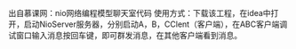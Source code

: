 出自慕课网：nio网络编程模型聊天室代码
使用方式：下载该工程，在idea中打开，启动NioServer服务器，分别启动A，B，CClent（客户端），在ABC客户端调试窗口输入消息按回车键，即可群发消息，在其他客户端看到消息。
